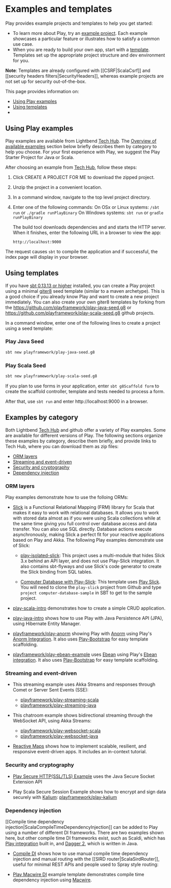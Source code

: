 <!--- Copyright (C) 2009-2017 Lightbend Inc. <https://www.lightbend.com> -->
# Examples and templates

Play provides example projects and templates to help you get started:

* To learn more about Play, try an [example project](#Using-Play-examples). Each example showcases a particular feature or illustrates how to satisfy a common use case.
* When you are ready to build your own app, start with a [template](#Using-templates). Templates set up the appropriate project structure and dev environment for you. 

**Note**: Templates are already configured with [[CSRF|ScalaCsrf]] and [[security headers filters|SecurityHeaders]], whereas example projects are not set up for security out-of-the-box.

This page provides information on:

* [Using Play examples](#Using-Play-examples)
* [Using templates](#Using-templates)
* 

## Using Play examples

Play examples are available from Lightbend [Tech Hub](https://developer.lightbend.com/start/?group=play). The [Overview of available examples](#Overview-of-available-examples) section below briefly describes them by category to help you choose. For your first experience with Play, we suggest the Play Starter Project for Java or Scala.   

After choosing an example from [Tech Hub](https://developer.lightbend.com/start/?group=play), follow these steps:

1. Click CREATE A PROJECT FOR ME to download the zipped project.
1. Unzip the project in a convenient location.
1. In a command window, navigate to the top level project directory.
1. Enter one of the following commands:
   On OSx or Linux systems: `/sbt run` or `./gradle runPlayBinary`
   On Windows systems: `sbt run` or `gradle runPlayBinary`
  
   The build tool downloads dependencies and and starts the HTTP server. When it finishes, enter the following URL in a browser to view the app:
   
   `http://localhost:9000`
  
  The request causes `sbt` to compile the application and if successful, the index page will display in your browser.
  
## Using templates

If you have [sbt 0.13.13 or higher](http://www.scala-sbt.org) installed, you can create a Play project using a minimal [giter8](http://foundweekends.org/giter8) seed template (similar to a maven archetype). This is a good choice if you already know Play and want to create a new project immediately. You can also create your own giter8 templates by forking from the https://github.com/playframework/play-java-seed.g8 or https://github.com/playframework/play-scala-seed.g8 github projects.

In a command window, enter one of the following lines to create a project using a seed template:

### Play Java Seed

```bash
sbt new playframework/play-java-seed.g8
```

### Play Scala Seed

```bash
sbt new playframework/play-scala-seed.g8
```

If you plan to use forms in your application, enter `sbt g8Scaffold form` to create the scaffold controller, template and tests needed to process a form.

After that, use `sbt run` and enter http://localhost:9000 in a browser. 

## Examples by category

Both Lightbend [Tech Hub](https://developer.lightbend.com/start/?group=play) and github offer a variety of Play examples. Some are available for different versions of Play. The following sections organize these examples by category, describe them briefly, and provide links to Tech Hub, where you can download them as zip files:

* [ORM layers](#ORM-layers)
* [Streaming and event-driven](#Streaming-and-event-driven)
* [Security and cryptography](#Security-and-cryptography)
* [Dependency injection](#Dependency-injection)

### ORM layers 

Play examples demonstrate how to use the folloing ORMs:

* [Slick](http://slick.lightbend.com/docs/) is a Functional Relational Mapping (FRM) library for Scala that makes it easy to work with relational databases. It allows you to work with stored data almost as if you were using Scala collections while at the same time giving you full control over database access and data transfer. You can also use SQL directly. Database actions execute asynchronously, making Slick a perfect fit for your reactive applications based on Play and Akka. The following Play examples demonstrate use of Slick:
    * [play-isolated-slick](https://developer.lightbend.com/start/?group=play&project=play-scala-isolated-slick-example-2.5.x): This project uses a multi-module that hides Slick 3.x behind an API layer, and does not use Play-Slick integration.  It also contains sbt-flyways and use Slick's code generator to create the Slick binding from SQL tables.
    
    * [Computer Database with Play-Slick](https://github.com/playframework/play-slick/tree/master/samples/computer-database): This template uses [Play Slick](https://www.playframework.com/documentation/%PLAY_VERSION%/PlaySlick).  You will need to clone the `play-slick` project from Github and type `project computer-database-sample` in SBT to get to the sample project.

* [play-scala-intro](https://developer.lightbend.com/start/?group=play&project=play-2.4.x-scala-intro)  demonstrates how to create a simple CRUD application.

* [play-java-intro](https://developer.lightbend.com/start/?group=play&project=play-2.4.x-java-intro) shows how to use Play with Java Persistence API (JPA), using Hibernate Entity Manager.  

* [playframework/play-anorm](https://developer.lightbend.com/start/?group=play&project=play-scala-anorm-example) showing Play with [Anorm](https://github.com/playframework/anorm) using Play's [Anorm Integration](https://www.playframework.com/documentation/latest/ScalaAnorm).  It also uses [Play-Bootstrap](https://adrianhurt.github.io/play-bootstrap/) for easy template scaffolding. 


* [playframework/play-ebean-example](https://developer.lightbend.com/start/?group=play&project=play-java-ebean-example) uses [Ebean](https://ebean-orm.github.io/) using Play's [Ebean integration](https://www.playframework.com/documentation/%PLAY_VERSION%/JavaEbean). It also uses [Play-Bootstrap](https://adrianhurt.github.io/play-bootstrap/) for easy template scaffolding. 

### Streaming and event-driven

* This streaming example uses Akka Streams and responses through Comet or Server Sent Events (SSE):

    * [playframework/play-streaming-scala](https://developer.lightbend.com/start/?group=play&project=play-scala-streaming-example)
    * [playframework/play-streaming-java](https://developer.lightbend.com/start/?group=play&project=play-java-streaming-example)


* This chatroom example shows bidirectional streaming through the WebSocket API, using Akka Streams:
    * [playframework/play-websocket-scala](https://developer.lightbend.com/start/?group=play&project=play-scala-chatroom-example)
    * [playframework/play-websocket-java](https://developer.lightbend.com/start/?group=play&project=play-java-chatroom-example)

* [Reactive Maps](https://developer.lightbend.com/start/?group=play&project=reactive-maps) shows how to implement scalable, resilient, and responsive event-driven apps. It includes an in-context tutorial.

### Security and cryptography

*  [Play Secure HTTP(SSL/TLS) Example](https://developer.lightbend.com/start/?group=play&project=play-scala-tls-example) uses the Java Secure Socket Extension API

* Play Scala Secure Session Example shows how to encrypt and sign data securely with [Kalium](https://github.com/abstractj/kalium): [playframework/play-kalium](https://developer.lightbend.com/start/?group=play&project=play-scala-secure-session-example)

### Dependency injection

[[Compile time dependency injection|ScalaCompileTimeDependencyInjection]] can be added to Play using a number of different DI frameworks. There are two examples shown here, but other compile time DI frameworks exist, such as Scaldi, which has [Play integration](http://scaldi.org/learn/#play-integration) built in, and [Dagger 2](https://google.github.io/dagger/), which is written in Java.

* [Compile DI](https://developer.lightbend.com/start/?group=play&project=play-scala-compile-di-example) shows how to use manual compile time dependency injection and manual routing with the [[SIRD router|ScalaSirdRouter]], useful for minimal REST APIs and people used to Spray style routing: 


* [Play Macwire DI](https://developer.lightbend.com/start/?group=play&project=play-scala-macwire-di-example) example template demonstrates compile time dependency injection using [Macwire](https://github.com/adamw/macwire).  